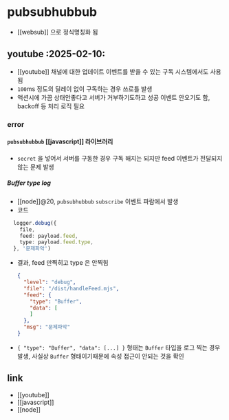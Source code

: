 # pubsubhubbub
- [[websub]] 으로 정식명칭화 됨

## youtube :2025-02-10:
- [[youtube]] 채널에 대한 업데이트 이벤트를 받을 수 있는 구독 시스템에서도 사용됨
- `100`ms 정도의 딜레이 없이 구독하는 경우 쓰로틀 발생
- 액션시에 가끔 상태안좋다고 서버가 거부하기도하고 성공 이벤트 안오기도 함, backoff 등 처리 로직 필요

### error
#### `pubsubhubbub` [[javascript]] 라이브러리
- `secret` 을 넣어서 서버를 구동한 경우 구독 해지는 되지만 feed 이벤트가 전달되지 않는 문제 발생

##### Buffer type log 
- [[node]]@20, `pubsubhubbub` `subscribe` 이벤트 파람에서 발생
- 코드
```ts
  logger.debug({
    file,
    feed: payload.feed,
    type: payload.feed.type,
  }, '문제파악')
```
- 결과, feed 만찍히고 type 은 안찍힘
  ```json
  {
    "level": "debug",
    "file": "/dist/handleFeed.mjs",
    "feed": {
      "type": "Buffer",
      "data": [
      ]
    },
    "msg": "문제파악"
  }
  ```
- `{ "type": "Buffer", "data": [...] }` 형태는 `Buffer` 타입을 로그 찍는 경우 발생, 사실상 `Buffer` 형태이기때문에 속성 접근이 안되는 것을 확인

## link
- [[youtube]]
- [[javascript]]
- [[node]]
